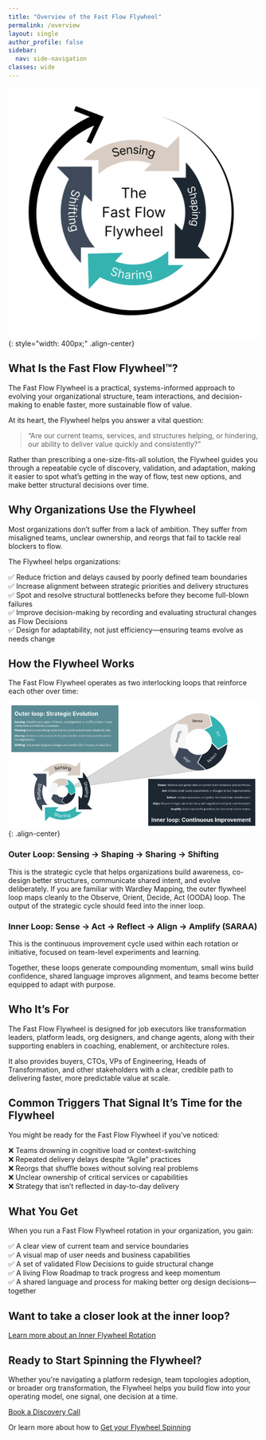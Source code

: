 ```yaml
---
title: "Overview of the Fast Flow Flywheel"
permalink: /overview
layout: single
author_profile: false
sidebar:
  nav: side-navigation
classes: wide
---
```


![Fast Flow Flywheel](/assets/images/fast-flow-flywheel-white-bg-v2.png){: style="width: 400px;" .align-center}

## What Is the Fast Flow Flywheel™️?

The Fast Flow Flywheel is a practical, systems-informed approach to evolving your organizational structure, team interactions, and decision-making to enable faster, more sustainable flow of value.

At its heart, the Flywheel helps you answer a vital question:

> “Are our current teams, services, and structures helping, or hindering, our ability to deliver value quickly and consistently?”

Rather than prescribing a one-size-fits-all solution, the Flywheel guides you through a repeatable cycle of discovery, validation, and adaptation, making it easier to spot what’s getting in the way of flow, test new options, and make better structural decisions over time.

## Why Organizations Use the Flywheel

Most organizations don’t suffer from a lack of ambition. They suffer from misaligned teams, unclear ownership, and reorgs that fail to tackle real blockers to flow.

The Flywheel helps organizations:

✅ Reduce friction and delays caused by poorly defined team boundaries  
✅ Increase alignment between strategic priorities and delivery structures  
✅ Spot and resolve structural bottlenecks before they become full-blown failures  
✅ Improve decision-making by recording and evaluating structural changes as Flow Decisions  
✅ Design for adaptability, not just efficiency—ensuring teams evolve as needs change  

## How the Flywheel Works

The Fast Flow Flywheel operates as two interlocking loops that reinforce each other over time:

![Fast Flow Flywheel](/assets/images/stages/outer-and-inner-loops.png){: .align-center}

### Outer Loop: Sensing → Shaping → Sharing → Shifting

This is the strategic cycle that helps organizations build awareness, co-design better structures, communicate shared intent, and evolve deliberately. If you are familiar with Wardley Mapping, the outer flywheel loop maps cleanly to the Observe, Orient, Decide, Act (OODA) loop. The output of the strategic cycle should feed into the inner loop.

### Inner Loop: Sense → Act → Reflect → Align → Amplify (SARAA)

This is the continuous improvement cycle used within each rotation or initiative, focused on team-level experiments and learning.

Together, these loops generate compounding momentum, small wins build confidence, shared language improves alignment, and teams become better equipped to adapt with purpose.

## Who It’s For

The Fast Flow Flywheel is designed for job executors like transformation leaders, platform leads, org designers, and change agents, along with their supporting enablers in coaching, enablement, or architecture roles.

It also provides buyers, CTOs, VPs of Engineering, Heads of Transformation, and other stakeholders with a clear, credible path to delivering faster, more predictable value at scale.

## Common Triggers That Signal It’s Time for the Flywheel

You might be ready for the Fast Flow Flywheel if you’ve noticed:

❌ Teams drowning in cognitive load or context-switching  
❌ Repeated delivery delays despite “Agile” practices  
❌ Reorgs that shuffle boxes without solving real problems  
❌ Unclear ownership of critical services or capabilities  
❌ Strategy that isn’t reflected in day-to-day delivery  

## What You Get

When you run a Fast Flow Flywheel rotation in your organization, you gain:

✅ A clear view of current team and service boundaries  
✅ A visual map of user needs and business capabilities  
✅ A set of validated Flow Decisions to guide structural change  
✅ A living Flow Roadmap to track progress and keep momentum  
✅ A shared language and process for making better org design decisions—together  

## Want to take a closer look at the inner loop?

[Learn more about an Inner Flywheel Rotation](/how-it-works/rotation-overview)

## Ready to Start Spinning the Flywheel?

Whether you're navigating a platform redesign, team topologies adoption, or broader org transformation, the Flywheel helps you build flow into your operating model, one signal, one decision at a time.

[Book a Discovery Call](/contact)

Or learn more about how to [Get your Flywheel Spinning](/engagements/kickstart-essentials)
